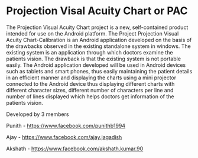 # Projection Visal Acuity Chart or PAC

The Projection Visual Acuity Chart project is a new, self-contained product intended for use on the Android platform. The Project Projection Visual Acuity Chart-Calibration is an Android application developed on the basis of the drawbacks
observed in the existing standalone system in windows. The existing system is an application through which doctors examine the patients vision. The drawback is that the existing system is not portable easily. The Android application developed
will be used in Android devices such as tablets and smart phones, thus easily maintaining the patient details in an efficient manner and displaying the charts using a mini projector connected to the Android device thus displaying different charts with
different character sizes, different number of characters per line and number of lines displayed which helps doctors get information of the patients vision.



Developed by 3 members

Punith - https://www.facebook.com/punithb1994

Ajay - https://www.facebook.com/ajay.jagadish

Akshath - https://www.facebook.com/akshath.kumar.90
